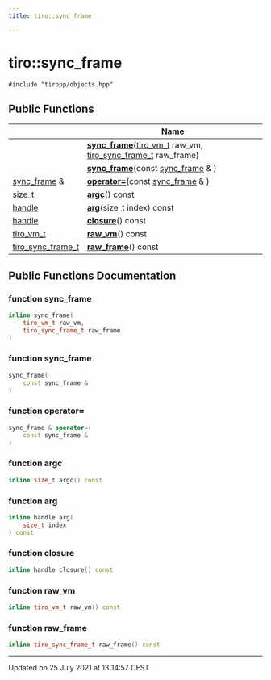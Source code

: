 ```yaml
---
title: tiro::sync_frame

---
```


# tiro::sync_frame






`#include "tiropp/objects.hpp"`

## Public Functions

|                | Name           |
| -------------- | -------------- |
| | **[sync_frame](/docs/api/classes/classtiro_1_1sync__frame#function-sync_frame)**([tiro_vm_t](/docs/api/files/def_8h#typedef-tiro_vm_t) raw_vm, [tiro_sync_frame_t](/docs/api/files/def_8h#typedef-tiro_sync_frame_t) raw_frame) |
| | **[sync_frame](/docs/api/classes/classtiro_1_1sync__frame#function-sync_frame)**(const [sync_frame](/docs/api/classes/classtiro_1_1sync__frame) & ) |
| [sync_frame](/docs/api/classes/classtiro_1_1sync__frame) & | **[operator=](/docs/api/classes/classtiro_1_1sync__frame#function-operator=)**(const [sync_frame](/docs/api/classes/classtiro_1_1sync__frame) & ) |
| size_t | **[argc](/docs/api/classes/classtiro_1_1sync__frame#function-argc)**() const |
| [handle](/docs/api/classes/classtiro_1_1handle) | **[arg](/docs/api/classes/classtiro_1_1sync__frame#function-arg)**(size_t index) const |
| [handle](/docs/api/classes/classtiro_1_1handle) | **[closure](/docs/api/classes/classtiro_1_1sync__frame#function-closure)**() const |
| [tiro_vm_t](/docs/api/files/def_8h#typedef-tiro_vm_t) | **[raw_vm](/docs/api/classes/classtiro_1_1sync__frame#function-raw_vm)**() const |
| [tiro_sync_frame_t](/docs/api/files/def_8h#typedef-tiro_sync_frame_t) | **[raw_frame](/docs/api/classes/classtiro_1_1sync__frame#function-raw_frame)**() const |

## Public Functions Documentation

### function sync_frame

```cpp
inline sync_frame(
    tiro_vm_t raw_vm,
    tiro_sync_frame_t raw_frame
)
```


### function sync_frame

```cpp
sync_frame(
    const sync_frame & 
)
```


### function operator=

```cpp
sync_frame & operator=(
    const sync_frame & 
)
```


### function argc

```cpp
inline size_t argc() const
```


### function arg

```cpp
inline handle arg(
    size_t index
) const
```


### function closure

```cpp
inline handle closure() const
```


### function raw_vm

```cpp
inline tiro_vm_t raw_vm() const
```


### function raw_frame

```cpp
inline tiro_sync_frame_t raw_frame() const
```


-------------------------------

Updated on 25 July 2021 at 13:14:57 CEST